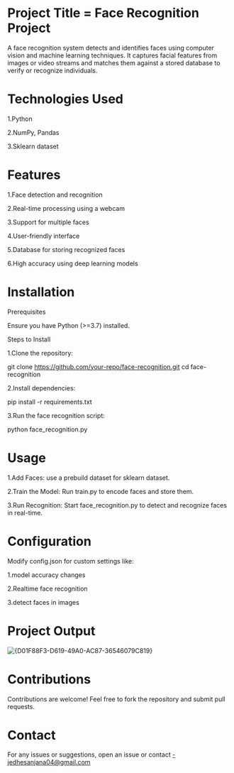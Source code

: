 # Project Title = Face Recognition Project #
A face recognition system detects and identifies faces using computer vision and machine learning techniques. It captures facial features from images or video streams and matches them against a stored database to verify or recognize individuals. 

# Technologies Used #
1.Python

2.NumPy, Pandas

3.Sklearn dataset

# Features #

1.Face detection and recognition

2.Real-time processing using a webcam 

3.Support for multiple faces

4.User-friendly interface

5.Database for storing recognized faces

6.High accuracy using deep learning models

# Installation #

Prerequisites

Ensure you have Python (>=3.7) installed.

Steps to Install

1.Clone the repository:

git clone https://github.com/your-repo/face-recognition.git
cd face-recognition

2.Install dependencies:

pip install -r requirements.txt

3.Run the face recognition script:

python face_recognition.py

# Usage #

1.Add Faces: use a prebuild dataset for sklearn dataset.

2.Train the Model: Run train.py to encode faces and store them.

3.Run Recognition: Start face_recognition.py to detect and recognize faces in real-time.

# Configuration #

Modify config.json for custom settings like:

1.model accuracy changes

2.Realtime face recognition

3.detect faces in images

# Project Output #

![{D01F88F3-D619-49A0-AC87-36546079C819}](https://github.com/user-attachments/assets/16be7cfe-c225-4127-b190-3be58cf92d2b)


# Contributions #

Contributions are welcome! Feel free to fork the repository and submit pull requests.

# Contact #

For any issues or suggestions, open an issue or contact -jedhesanjana04@gmail.com

